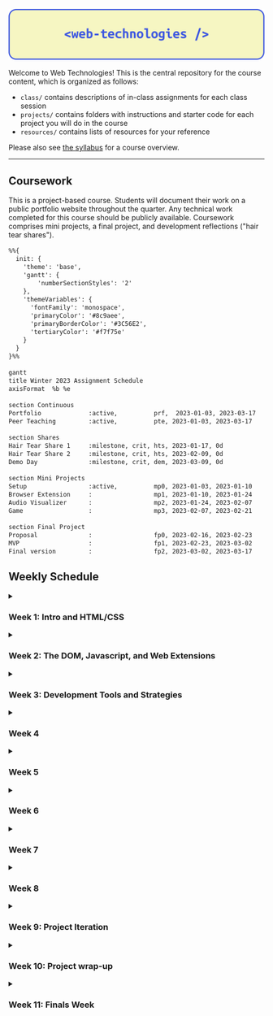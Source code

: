 ![](/assets/header.png)

Welcome to Web Technologies! This is the central repository for the course
content, which is organized as follows:

- `class/` contains descriptions of in-class assignments for each class session
- `projects/` contains folders with instructions and starter code for each
  project you will do in the course
- `resources/` contains lists of resources for your reference

Please also see [the syllabus](/syllabus.md) for a course overview.

---

## Coursework

This is a project-based course. Students will document their work on a public
portfolio website throughout the quarter. Any technical work completed for this
course should be publicly available. Coursework comprises mini projects, a final
project, and development reflections ("hair tear shares").

```mermaid
%%{
  init: {
    'theme': 'base',
    'gantt': {
        'numberSectionStyles': '2'
    },
    'themeVariables': {
      'fontFamily': 'monospace',
      'primaryColor': '#8c9aee',
      'primaryBorderColor': '#3C56E2',
      'tertiaryColor': '#f7f75e'
    }
  }
}%%

gantt
title Winter 2023 Assignment Schedule
axisFormat  %b %e

section Continuous
Portfolio             :active,          prf,  2023-01-03, 2023-03-17
Peer Teaching         :active,          pte, 2023-01-03, 2023-03-17

section Shares
Hair Tear Share 1     :milestone, crit, hts, 2023-01-17, 0d
Hair Tear Share 2     :milestone, crit, hts, 2023-02-09, 0d
Demo Day              :milestone, crit, dem, 2023-03-09, 0d

section Mini Projects
Setup                 :active,          mp0, 2023-01-03, 2023-01-10
Browser Extension     :                 mp1, 2023-01-10, 2023-01-24
Audio Visualizer      :                 mp2, 2023-01-24, 2023-02-07
Game                  :                 mp3, 2023-02-07, 2023-02-21

section Final Project
Proposal              :                 fp0, 2023-02-16, 2023-02-23
MVP                   :                 fp1, 2023-02-23, 2023-03-02
Final version         :                 fp2, 2023-03-02, 2023-03-17
```

## Weekly Schedule

<details><summary><h3>Week 1: Intro and HTML/CSS</h3></summary>

#### 1.1 January 3: Welcome and Environment Setup

<!-- TODO: Intro slides -->

- Lecture
  - Welcome and course overview
- In-class
  - [Environment setup](class/01_intro.md)
  - Begin [MP0: Portfolio site](projects/mp0_portfolio/README.md)

#### 1.2 January 5: HTML/CSS Intro

<!-- TODO: HTML and CSS Slides -->
<!-- TODO: Git slides -->
<!-- TODO: CSS Transitions activity -->

- Lecture
  - HTML and CSS
  - Git review
- In-class
  - CSS Transitions
  - Continue [MP0: Portfolio](projects/mp0_portfolio/README.md)

</details>

<details><summary><h3>Week 2: The DOM, Javascript, and Web Extensions</h3></summary>

#### 2.1 January 10: Javascript Intro

<!-- TODO: Javascript intro slides -->
<!-- TODO: MP1 Writeup -->
<!-- TODO: JS portfolio activity -->

- Due
  - MP0
- Lecture
  - JavaScript Intro
- In-class
  - MP0 share
  - Adding interaction to your portfolio with JavaScript
  - Begin MP1: Browser Extension

#### 2.2 January 12

- Lecture
  - JavaScript
- In-class
  - Continue MP1: Browser Extension

</details>

<details><summary><h3>Week 3: Development Tools and Strategies</h3></summary>

#### 3.1 January 17

- Due
  - Hair Tear Share #1
- Lecture
- In-class
  - Hair Tear Shares
  - Continue MP1: Browser Extension

#### 3.2 January 19

- Lecture
- In-class
  - Continue MP1: Browser Extension

</details>

<details><summary><h3>Week 4</h3></summary>

### Week 4

#### 4.1 January 24

- Due
  - MP1 - Browser Extension
- Lecture
  - Intro to Browser APIS
- In-class
  - MP1 Share
  - Begin MP2: Audio Visualizer

#### 4.2 January 26

- Lecture
- In-class
  - Continue MP2: Audio Visualizer

</details>

<details><summary><h3>Week 5</h3></summary>

### Week 5

#### 5.1 January 31

- Lecture
- In-class
  - Continue MP2: Audio Visualizer

#### 5.2 February 2

- Lecture
- In-class
  - Continue MP2: Audio Visualizer

</details>

<details><summary><h3>Week 6</h3></summary>

#### 6.1 February 7

- Due
  - MP2 - Audio Visualizer
- Lecture
- In-class
  - Share-back: MP2: Audio Visualizer
  - Begin MP3: Game

#### 6.2 February 9

- Due
  - Hair Tear Share #2
- Lecture
- In-class
  - Hair Tear Shares
  - Continue MP3: Game

</details>

<details><summary><h3>Week 7</h3></summary>

#### 7.1 February 14 _NO CLASS - HANNAH TRAVELING_

- Outside class
  - Continue MP3: Game

#### 7.2 February 16

- Lecture
- In-class
  - Continue MP3: Game

</details>

<details><summary><h3>Week 8</h3></summary>

#### 8.1 February 21

- Due
  - MP3 - Game
- Lecture
  - Planning your projects
- In-class
  - MP3 Share

#### 8.2 February 23

- **DUE: FP0 - Final Project Proposal**
- Lecture
  - TBD
- In-class
  - FP0 Share
  - Project work time

</details>

<details><summary><h3>Week 9: Project Iteration</h3></summary>

#### 9.1 February 28

- Lecture
  - TBD
- In-class
  - Project work time

#### 9.2 March 2

- **DUE: FP1 - MVP**
- Lecture
  - TBD
- In-class
  - Project work time

</details>

<details><summary><h3>Week 10: Project wrap-up</h3></summary>

#### 10.1 March 7

- Lecture
  - TBD
- In-class
  - Project work time

#### 10.2 March 9

- Lecture
  - Wrap-up, looking forward
- In-class
  - Final Projects demo day and fun!

</details>

<details><summary><h3>Week 11: Finals Week</h3></summary>

#### March 17

- **DUE: FP2: Final Project**
- **DUE: Final Portfolio**

</details>
